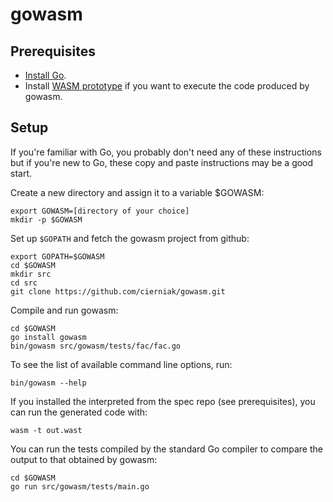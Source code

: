 # gowasm

## Prerequisites
* [Install Go](https://golang.org/doc/install).
* Install [WASM prototype](https://github.com/WebAssembly/spec) if you want to execute the code produced by gowasm.
 
## Setup
If you're familiar with Go, you probably don't need any of these instructions but if you're new to Go, these copy and paste instructions may be a good start.

Create a new directory and assign it to a variable $GOWASM:
```
export GOWASM=[directory of your choice]
mkdir -p $GOWASM
```
Set up `$GOPATH` and fetch the gowasm project from github:
```
export GOPATH=$GOWASM
cd $GOWASM
mkdir src
cd src
git clone https://github.com/cierniak/gowasm.git
```
Compile and run gowasm:
```
cd $GOWASM
go install gowasm
bin/gowasm src/gowasm/tests/fac/fac.go
```
To see the list of available command line options, run:
```
bin/gowasm --help
```
If you installed the interpreted from the spec repo (see prerequisites), you can run the generated code with:
```
wasm -t out.wast
```
You can run the tests compiled by the standard Go compiler to compare the output to that obtained by gowasm:
```
cd $GOWASM
go run src/gowasm/tests/main.go
```
